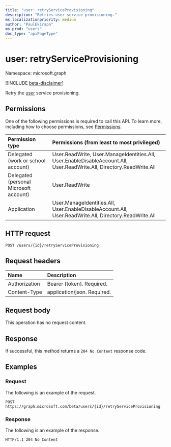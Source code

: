 ```yaml
---
title: "user: retryServiceProvisioning"
description: "Retries user service provisioning."
ms.localizationpriority: medium
author: "PaulEkirapa"
ms.prod: "users"
doc_type: "apiPageType"
---
```


# user: retryServiceProvisioning

Namespace: microsoft.graph

[!INCLUDE [beta-disclaimer](../../includes/beta-disclaimer.md)]

Retry the [user](../resources/user.md) service provisioning.

## Permissions

One of the following permissions is required to call this API. To learn more, including how to choose permissions, see [Permissions](/graph/permissions-reference).

| Permission type                        | Permissions (from least to most privileged)                                                                           |
| :------------------------------------- | :-------------------------------------------------------------------------------------------------------------------- |
| Delegated (work or school account)     | User.ReadWrite, User.ManageIdentities.All, User.EnableDisableAccount.All, User.ReadWrite.All, Directory.ReadWrite.All |
| Delegated (personal Microsoft account) | User.ReadWrite                                                                                                        |
| Application                            | User.ManageIdentities.All, User.EnableDisableAccount.All, User.ReadWrite.All, Directory.ReadWrite.All                 |

## HTTP request
<!-- { "blockType": "ignored" } -->
```http
POST /users/{id}/retryServiceProvisioning
```

## Request headers

| Name          | Description                 |
| :------------ | :-------------------------- |
| Authorization | Bearer {token}. Required.   |
| Content-Type  | application/json. Required. |

## Request body

This operation has no request content.

## Response

If successful, this method returns a `204 No Content` response code.

## Examples

### Request

The following is an example of the request.

<!-- {
  "blockType": "request",
  "name": "user_retryserviceprovisioning"
}-->
```http
POST https://graph.microsoft.com/beta/users/{id}/retryServiceProvisioning
```

### Response

The following is an example of the response.
<!-- {
  "blockType": "response",
  "truncated": true
} -->
```http
HTTP/1.1 204 No Content
```
